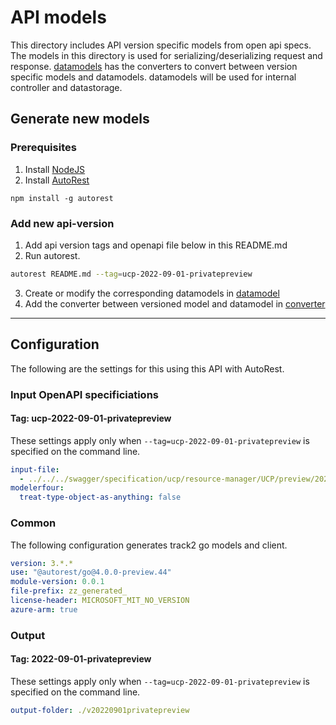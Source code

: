 # API models

This directory includes API version specific models from open api specs. The models in this directory is used for serializing/deserializing request and response. [datamodels](../datamodel/) has the converters to convert between version specific models and datamodels. datamodels will be used for internal controller and datastorage.

## Generate new models
### Prerequisites
1. Install [NodeJS](https://nodejs.org/)
2. Install [AutoRest](http://aka.ms/autorest)
```
npm install -g autorest
```

### Add new api-version

1. Add api version tags and openapi file below in this README.md
2. Run autorest.
```bash
autorest README.md --tag=ucp-2022-09-01-privatepreview
```
3. Create or modify the corresponding datamodels in [datamodel](../datamodel/)
4. Add the converter between versioned model and datamodel in [converter](../datamodel/converter/)

---

## Configuration

The following are the settings for this using this API with AutoRest.

### Input OpenAPI specificiations

#### Tag: ucp-2022-09-01-privatepreview

These settings apply only when `--tag=ucp-2022-09-01-privatepreview` is specified on the command line.

```yaml $(tag) == 'ucp-2022-09-01-privatepreview'
input-file:
  - ../../../swagger/specification/ucp/resource-manager/UCP/preview/2022-09-01-privatepreview/openapi.json
modelerfour: 
  treat-type-object-as-anything: false
```

### Common

The following configuration generates track2 go models and client.

```yaml $(tag) != ''
version: 3.*.*
use: "@autorest/go@4.0.0-preview.44"
module-version: 0.0.1
file-prefix: zz_generated_
license-header: MICROSOFT_MIT_NO_VERSION
azure-arm: true
```

### Output

#### Tag: 2022-09-01-privatepreview

These settings apply only when `--tag=ucp-2022-09-01-privatepreview` is specified on the command line.

```yaml $(tag) == 'ucp-2022-09-01-privatepreview'
output-folder: ./v20220901privatepreview
```
